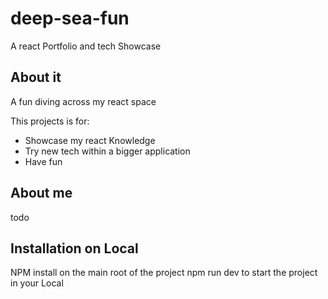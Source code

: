# deep-sea-fun
A react Portfolio and tech Showcase


## About it
A fun diving across my react space

This projects is for: 
- Showcase my react Knowledge
- Try new tech within a bigger application
- Have fun

## About me

todo

## Installation on Local

NPM install on the main root of the project
npm run dev to start the project in your Local
